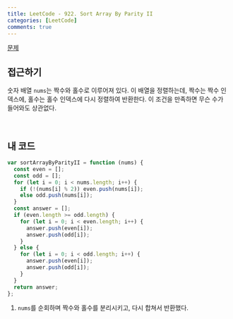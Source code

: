 ```yaml
---
title: LeetCode - 922. Sort Array By Parity II
categories: [LeetCode]
comments: true
---
```


[문제](https://leetcode.com/problems/sort-array-by-parity-ii/)

## 접근하기

숫자 배열 `nums`는 짝수와 홀수로 이루어져 있다. 이 배열을 정렬하는데, 짝수는 짝수 인덱스에, 홀수는 홀수 인덱스에 다시 정렬하여 반환한다. 이 조건을 만족하면 무슨 수가 들어와도 상관없다.

<br>

## 내 코드

```js
var sortArrayByParityII = function (nums) {
  const even = [];
  const odd = [];
  for (let i = 0; i < nums.length; i++) {
    if (!(nums[i] % 2)) even.push(nums[i]);
    else odd.push(nums[i]);
  }
  const answer = [];
  if (even.length >= odd.length) {
    for (let i = 0; i < even.length; i++) {
      answer.push(even[i]);
      answer.push(odd[i]);
    }
  } else {
    for (let i = 0; i < odd.length; i++) {
      answer.push(even[i]);
      answer.push(odd[i]);
    }
  }
  return answer;
};
```

1. `nums`를 순회하며 짝수와 홀수를 분리시키고, 다시 합쳐서 반환했다.
